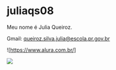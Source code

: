 # juliaqs08

Meu nome é Julia Queiroz.

Gmail: queiroz.silva.julia@escola.pr.gov.br

![https://www.alura.com.br/]


![](https://media.tenor.com/aGoGgOO6oJ4AAAAM/digibyte-dgb.gif)








